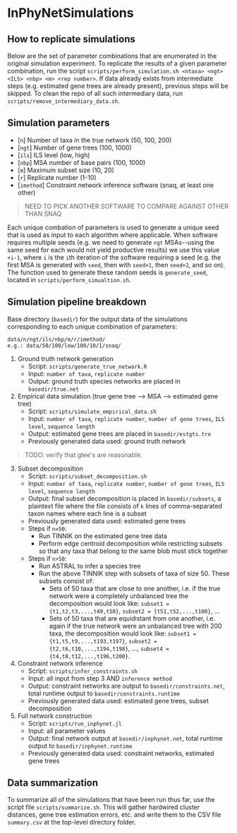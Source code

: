 # InPhyNetSimulations

## How to replicate simulations

Below are the set of parameter combinations that are enumerated in the original simulation experiment. To replicate the results of a given parameter combination, run the script `scripts/perform_simulation.sh <ntaxa> <ngt> <ILS> <nbp> <m> <rep number>`. If data already exists from intermediate steps (e.g. estimated gene trees are already present), previous steps will be skipped. To clean the repo of all such intermediary data, run `scripts/remove_intermediary_data.sh`.

## Simulation parameters

- [`n`] Number of taxa in the true network (50, 100, 200)
- [`ngt`] Number of gene trees (100, 1000)
- [`ils`] ILS level (low, high)
- [`nbp`] MSA number of base pairs (100, 1000)
- [`m`] Maximum subset size (10, 20)
- [`r`] Replicate number (1-10)
- [`imethod`] Constraint network inference software (snaq, at least one other)
> NEED TO PICK ANOTHER SOFTWARE TO COMPARE AGAINST OTHER THAN SNAQ

Each unique combation of parameters is used to generate a unique seed that is used as input to each algorithm where applicable. When software requires multiple seeds (e.g. we need to generate `ngt` MSAs--using the same seed for each would not yield productive results) we use this value `+i-1`, where `i` is the `i`th iteration of the software requiring a seed (e.g. the first MSA is generated with `seed`, then with `seed+1`, then `seed+2`, and so on). The function used to generate these random seeds is `generate_seed`, located in `scripts/perform_simualtion.sh`.

## Simulation pipeline breakdown

Base directory (`basedir`) for the output data of the simulations corresponding to each unique combination of parameters:

```
data/n/ngt/ils/nbp/m/r/imethod/
e.g.: data/50/100/low/100/10/1/snaq/
```

1. Ground truth network generation
    - Script: `scripts/generate_true_network.R`
    - Input: `number of taxa`, `replicate number`
    - Output: ground truth species networks are placed in `basedir/true.net`
2. Empirical data simulation (true gene tree --> MSA --> estimated gene tree)
    - Script: `scripts/simulate_empirical_data.sh`
    - Input: `number of taxa`, `replicate number`, `number of gene trees`, `ILS level`, `sequence length`
    - Output: estimated gene trees are placed in `basedir/estgts.tre`
    - Previously generated data used: ground truth network
  > TODO: verify that gtee's are reasonable.
3. Subset decomposition
    - Script: `scripts/subset_decomposition.sh`
    - Input: `number of taxa`, `replicate number`, `number of gene trees`, `ILS level`, `sequence length`
    - Output: final subset decomposition is placed in `basedir/subsets`, a plaintext file where the file consists of `k` lines of comma-separated taxon names where each line is a subset
    - Previously generated data used: estimated gene trees
    - Steps if `n=50`:
      - Run TINNIK on the estimated gene tree data
      - Perform edge centroid decomposition while restricting subsets so that any taxa that belong to the same blob must stick together
    - Steps if `n>50`:
      - Run ASTRAL to infer a species tree
      - Run the above TINNIK step with subsets of taxa of size 50. These subsets consist of:
        - Sets of 50 taxa that are close to one another, i.e. if the true network were a completely unbalanced tree the decomposition would look like: `subset1 = {t1,t2,t3,...,t49,t50}`, `subset2 = {t51,t52,...,t100}`, ...
        - Sets of 50 taxa that are equidistant from one another, i.e. again if the true network were an unbalanced tree with 200 taxa, the decomposition would look like: `subset1 = {t1,t5,t9,...,t193,t197}`, `subset2 = {t2,t6,t10,...,t194,t198}`, ..., `subset4 = {t4,t8,t12,...,t196,t200}`.
4. Constraint network inference
    - Script: `scripts/infer_constraints.sh`
    - Input: all input from step 3 AND `inference method`
    - Output: constraint networks are output to `basedir/constraints.net`, total runtime output to `basedir/constraints.runtime`
    - Previously generated data used: estimated gene trees, subset decomposition
5. Full network construction
    - Script: `scripts/run_inphynet.jl`
    - Input: all parameter values
    - Output: final network output at `basedir/inphynet.net`, total runtime output to `basedir/inphynet.runtime`
    - Previously generated data used: constraint networks, estimated gene trees

## Data summarization

To summarize all of the simulations that have been run thus far, use the script file `scripts/summarize.sh`. This will gather hardwired cluster distances, gene tree estimation errors, etc. and write them to the CSV file `summary.csv` at the top-level directory folder.


